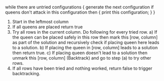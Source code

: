 while there are untried configurations
{
   generate the next configuration
   if queens don't attack in this configuration then
   {
      print this configuration;
   }
}

1) Start in the leftmost column
2) If all queens are placed
    return true
3) Try all rows in the current column. 
   Do following for every tried row.
    a) If the queen can be placed safely in this row 
       then mark this [row, column] as part of the 
       solution and recursively check if placing
       queen here leads to a solution.
    b) If placing the queen in [row, column] leads to
       a solution then return true.
    c) If placing queen doesn't lead to a solution then
       unmark this [row, column] (Backtrack) and go to 
       step (a) to try other rows.
3) If all rows have been tried and nothing worked,
   return false to trigger backtracking.